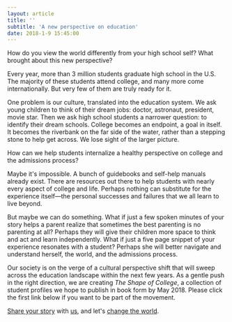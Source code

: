 ```yaml
---
layout: article
title: ''
subtitle: 'A new perspective on education'
date: 2018-1-9 15:45:00
---
```


How do you view the world differently from your high school self?
What brought about this new perspective?

Every year, more than 3 million students graduate high school in the U.S. The majority of these students attend college, and many more come internationally. But very few of them are truly ready for it.

One problem is our culture, translated into the education system. We ask young children to think of their dream jobs: doctor, astronaut, president, movie star. Then we ask high school students a narrower question: to identify their dream schools. College becomes an endpoint, a goal in itself. It becomes the riverbank on the far side of the water, rather than a stepping stone to help get across. We lose sight of the larger picture.

How can we help students internalize a healthy perspective on college and the admissions process?

Maybe it's impossible. A bunch of guidebooks and self-help manuals already exist. There are resources out there to help students with nearly every aspect of college and life. Perhaps nothing can substitute for the experience itself&mdash;the personal successes and failures that we all learn to live beyond.

But maybe we can do something. What if just a few spoken minutes of your story helps a parent realize that sometimes the best parenting is no parenting at all? Perhaps they will give their children more space to think and act and learn independently. What if just a five page snippet of your experience resonates with a student? Perhaps she will better navigate and understand herself, the world, and the admissions process.

Our society is on the verge of a cultural perspective shift that will sweep across the education landscape within the next few years. As a gentle push in the right direction, we are creating _The Shape of College_, a collection of student profiles we hope to publish in book form by May 2018. Please click the first link below if you want to be part of the movement.

<a href="/share" target="_blank">Share your story</a> with <a href="/about" target="_blank">us</a>, and let's <a href="/plan" target="_blank">change the world</a>.
